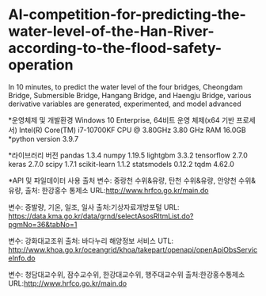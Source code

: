 # AI-competition-for-predicting-the-water-level-of-the-Han-River-according-to-the-flood-safety-operation
In 10 minutes, to predict the water level of the four bridges, Cheongdam Bridge, Submersible Bridge, Hangang Bridge, and Haengju Bridge, various derivative variables are generated, experimented, and model advanced

*운영체제 및 개발환경
Windows 10 Enterprise, 64비트 운영 체제(x64 기반 프로세서)
Intel(R) Core(TM) i7-10700KF CPU @ 3.80GHz   3.80 GHz
RAM 16.0GB
*python version 3.9.7

*라이브러리 버전
pandas 1.3.4
numpy 1.19.5
lightgbm 3.3.2
tensorflow 2.7.0
keras 2.7.0
scipy 1.7.1
scikit-learn 1.1.2
statsmodels 0.12.2
tqdm 4.62.0

*API 및 파일데이터 사용 출처
변수: 중랑천 수위&유량, 탄천 수위&유량, 안양천 수위&유량, 
출처: 한강홍수 통제소
URL:http://www.hrfco.go.kr/main.do

변수: 증발량, 기온, 일조, 일사
출처:기상자료개방포털
URL: https://data.kma.go.kr/data/grnd/selectAsosRltmList.do?pgmNo=36&tabNo=1

변수: 강화대교조위
출처: 바다누리 해양정보 서비스
UTL: http://www.khoa.go.kr/oceangrid/khoa/takepart/openapi/openApiObsServiceInfo.do

변수: 청담대교수위, 잠수교수위, 한강대교수위, 행주대교수위
출처:한강홍수통제소
URL:http://www.hrfco.go.kr/main.do
